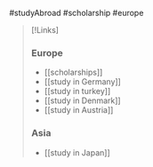 #studyAbroad #scholarship #europe

>[!Links]
>### Europe
>- [[scholarships]]
>- [[study in Germany]]
>- [[study in turkey]]
>- [[study in Denmark]]
>- [[study in Austria]]
>### Asia
>- [[study in Japan]]


